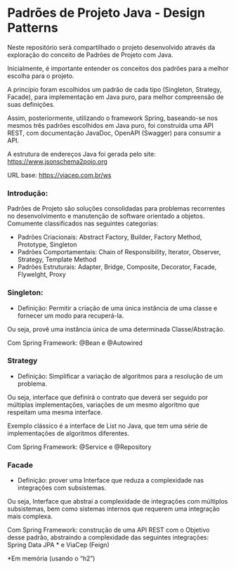 # Padrões de Projeto Java - Design Patterns

Neste repositório será compartilhado o projeto desenvolvido através da exploração do conceito de Padrões de Projeto com Java.

Inicialmente,  é importante entender os conceitos dos padrões para a melhor escolha para o projeto.

A princípio foram escolhidos  um padrão de cada tipo (Singleton, Strategy, Facade), para implementação em Java puro, para melhor compreensão de suas definições.

Assim, posteriormente, utilizando o framework Spring, baseando-se nos mesmos três padrões escolhidos em Java puro,  foi construída uma API REST, com documentação JavaDoc, OpenAPI (Swagger) para consumir a API.

A estrutura de endereços Java foi gerada  pelo site:  https://www.jsonschema2pojo.org

URL base: https://viacep.com.br/ws

### Introdução: 
 Padrões de Projeto são soluções consolidadas para problemas recorrentes no desenvolvimento e manutenção de software orientado a objetos.
 Comumente classificados nas seguintes categorias:

- Padrões Criacionais:  Abstract Factory, Builder, Factory Method, Prototype, Singleton 
- Padrões Comportamentais: Chain of Responsibility, Iterator, Observer, Strategy, Template Method 
- Padrões Estruturais:  Adapter, Bridge, Composite, Decorator, Facade, Flywelght, Proxy 

### Singleton:
- Definição: Permitir a criação de uma única instância de uma classe e fornecer um modo para recuperá-la.

Ou seja, provê uma instância única de uma determinada Classe/Abstração.

Com Spring Framework: @Bean e @Autowired

### Strategy
- Definição: Simplificar a variação de algoritmos para a resolução de um problema.

Ou seja, interface que definirá o contrato que deverá ser seguido por múltiplas implementações, variações de um mesmo algoritmo que respeitam uma mesma interface.

Exemplo clássico é a interface de List no Java, que tem uma série de implementações de algoritmos diferentes.

Com Spring Framework: @Service e @Repository

### Facade
- Definição: prover uma Interface que reduza a complexidade nas integrações com subsistemas.

Ou seja, Interface que abstrai a complexidade de integrações com múltiplos subsistemas, bem como sistemas internos que requerem uma integração mais complexa.

Com Spring Framework: construção de uma API REST com o Objetivo desse padrão, abstraindo a complexidade das seguintes integrações: Spring Data JPA * e ViaCep (Feign)

*Em memória (usando o “h2”)

